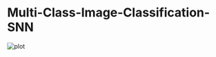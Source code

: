 # Multi-Class-Image-Classification-SNN

![plot](.https://github.com/swayanshu/Multi-Class-Image-Classification-SNN/blob/main/Images/poster.PNG)
